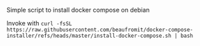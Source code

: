 Simple script to install docker compose on debian

Invoke with 
```curl -fsSL https://raw.githubusercontent.com/beaufromit/docker-compose-installer/refs/heads/master/install-docker-compose.sh | bash```
